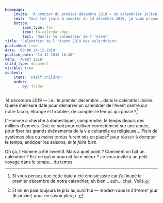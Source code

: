 ```yaml
---
homepage:
    invite: 'À compter du premier décembre 2019 — du calendrier Julien !'
    text: 'Tous les jours à compter du 14 décembre 2019, je vous propose un court article sur un calendrier du monde ou sur un sujet proche. Le 14 décembre ? Oh, c''est simplement le premier décembre dans le calendrier Julien (oui je me trouve drôle).'
    button:
        icon_type: fas
        icon: fa-calendar-day
        text: 'Ouvrir le calendrier de l''Avent'
title: 'Calendrier de l''Avent 2019 des calendriers'
published: true
date: '00:00 14-12-2019'
publish_date: '14-12-2019 16:30'
menu: 'Avent 2019'
child_type: document
visible: true
content:
    items: '@self.children'
    order:
        by: folder
---
```


14 décembre 2019 — i.e., le premier décembre… dans le calendrier Julien. Quelle meilleure date pour démarrer un calendrier de l'Avent centré sur notre façon, étrange et troublée, de compter le temps qui passe ?[^14-dec]

L'Homme a cherché à domestiquer, comprendre, le temps depuis des milliers d'années. Que ce soit pour cultiver correctement sur une année, pour fixer les grands événements de la vie culturelle ou religieuse… Plein de systèmes plus ou moins tordus furent mis en place[^calendriers-tordus] pour réussir à dompter le temps, anticiper les saisons, et _le faire bien_.

Oh ça, l'Homme a été inventif. Mais à quel point ? Comment on fait un calendrier ? Est-ce qu'on pourrait faire mieux ? Je vous invite à un petit voyage dans le temps… du temps.

[^14-dec]: Si vous pensez que cette date a été choisie juste car j'ai loupé le premier décembre de notre calendrier, eh bien… euh… chut. Voilà.
[^calendriers-tordus]: Et on en paie toujours le prix aujourd'hui — rendez-vous le 24^ème^ jour (6 janvier) pour en savoir plus ;) .